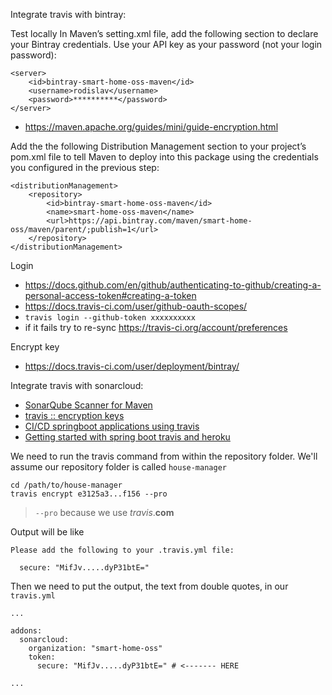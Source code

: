 Integrate travis with bintray:

Test locally
In Maven’s setting.xml file, add the following section to declare your Bintray credentials. Use your API key as your password (not your login password):

    <server>
        <id>bintray-smart-home-oss-maven</id>
        <username>rodislav</username>
        <password>**********</password>
    </server>

- https://maven.apache.org/guides/mini/guide-encryption.html

Add the the following Distribution Management section to your project’s pom.xml file to tell Maven to deploy into this package using the credentials you configured in the previous step:

    <distributionManagement>
        <repository>
            <id>bintray-smart-home-oss-maven</id>
            <name>smart-home-oss-maven</name>
            <url>https://api.bintray.com/maven/smart-home-oss/maven/parent/;publish=1</url>
        </repository>
    </distributionManagement>

Login
- https://docs.github.com/en/github/authenticating-to-github/creating-a-personal-access-token#creating-a-token
- https://docs.travis-ci.com/user/github-oauth-scopes/
- `travis login --github-token xxxxxxxxxx`
- if it fails try to re-sync https://travis-ci.org/account/preferences

Encrypt key
- https://docs.travis-ci.com/user/deployment/bintray/

Integrate travis with sonarcloud:
- [SonarQube Scanner for Maven ](https://docs.travis-ci.com/user/sonarcloud/#sonarqube-scanner-for-maven)
- [travis :: encryption keys](https://docs.travis-ci.com/user/encryption-keys/)
- [CI/CD springboot applications using travis](https://sivalabs.in/2018/01/ci-cd-springboot-applications-using-travis-ci/)
- [Getting started with spring boot travis and heroku](https://medium.com/@felippepuhle/getting-started-with-spring-boot-travis-and-heroku-4562a723fd0e)

We need to run the travis command from within the repository folder. 
We'll assume our repository folder is called `house-manager`

```shell script
cd /path/to/house-manager
travis encrypt e3125a3...f156 --pro
```

> `--pro` because we use _travis_.__com__ 

Output will be like
```shell script
Please add the following to your .travis.yml file:

  secure: "MifJv.....dyP31btE="
```

Then we need to put the output, the text from double quotes, in our `travis.yml`

```shell script
...

addons:
  sonarcloud:
    organization: "smart-home-oss"
    token:
      secure: "MifJv.....dyP31btE=" # <------- HERE

...
```